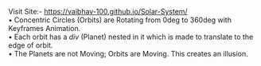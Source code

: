 Visit Site:- https://vaibhav-100.github.io/Solar-System/
<br>
• Concentric Circles (Orbits) are Rotating from 0deg to 360deg with Keyframes Animation.
<br>
• Each orbit has a <i>div</i> (Planet) nested in it which is made to translate to the edge of orbit.
<br>
• The Planets are not Moving; Orbits are Moving. This creates an illusion.
